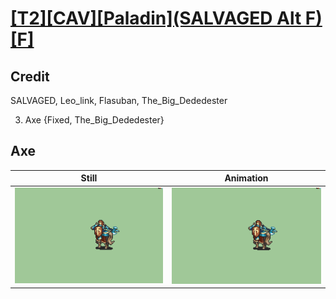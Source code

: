 # [\[T2\]\[CAV\]\[Paladin\]\(SALVAGED Alt F\)\[F\]](../)

## Credit

SALVAGED, Leo_link, Flasuban, The_Big_Dededester

3. Axe {Fixed, The_Big_Dededester}
	
## Axe

| Still | Animation |
| :---: | :-------: |
| ![Axe still](./Axe_000.png) | ![Axe animation](./Axe.gif) |
